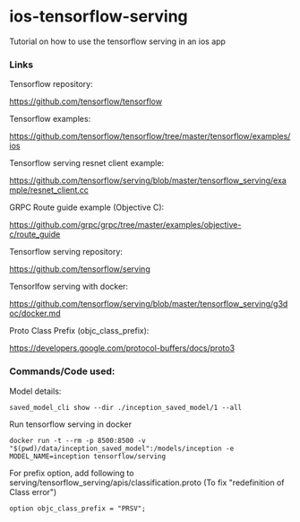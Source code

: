# ios-tensorflow-serving
Tutorial on how to use the tensorflow serving in an ios app

### Links

Tensorflow repository: 

https://github.com/tensorflow/tensorflow

Tensorflow examples:

https://github.com/tensorflow/tensorflow/tree/master/tensorflow/examples/ios

Tensorflow serving resnet client example: 

https://github.com/tensorflow/serving/blob/master/tensorflow_serving/example/resnet_client.cc

GRPC Route guide example (Objective C):

https://github.com/grpc/grpc/tree/master/examples/objective-c/route_guide

Tensorflow serving repository: 

https://github.com/tensorflow/serving

Tensorlfow serving with docker: 

https://github.com/tensorflow/serving/blob/master/tensorflow_serving/g3doc/docker.md

Proto Class Prefix (objc_class_prefix):

https://developers.google.com/protocol-buffers/docs/proto3

### Commands/Code used: 

Model details:

    saved_model_cli show --dir ./inception_saved_model/1 --all

Run tensorflow serving in docker 

    docker run -t --rm -p 8500:8500 -v "$(pwd)/data/inception_saved_model":/models/inception -e MODEL_NAME=inception tensorflow/serving

For prefix option, add following to serving/tensorflow_serving/apis/classification.proto (To fix "redefinition of Class error")

    option objc_class_prefix = "PRSV";
    
